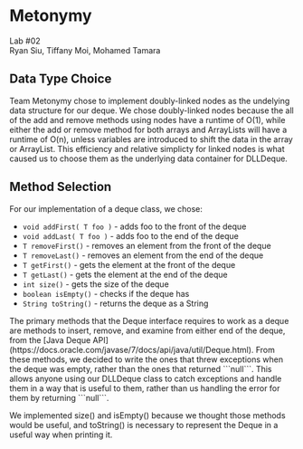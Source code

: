 # Metonymy

Lab #02<br>
Ryan Siu, Tiffany Moi, Mohamed Tamara

## Data Type Choice

Team Metonymy chose to implement doubly-linked nodes as the undelying data structure for our deque. We chose doubly-linked nodes because the all of the add and remove methods using nodes have a runtime of O(1), while either the add or remove method for both arrays and ArrayLists will have a runtime of O(n), unless variables are introduced to shift the data in the array or ArrayList. This efficiency and relative simplicty for linked nodes is what caused us to choose them as the underlying data container for DLLDeque.

## Method Selection

For our implementation of a deque class, we chose:
* ```void addFirst( T foo )``` - adds foo to the front of the deque
* ```void addLast( T foo )``` - adds foo to the end of the deque
* ```T removeFirst()``` - removes an element from the front of the deque
* ```T removeLast()``` - removes an element from the end of the deque
* ```T getFirst()``` - gets the element at the front of the deque
* ```T getLast()``` - gets the element at the end of the deque
* ```int size()``` - gets the size of the deque
* ```boolean isEmpty()``` - checks if the deque has 
* ```String toString()``` - returns the deque as a String

<p>The primary methods that the Deque interface requires to work as a deque are methods to insert, remove, and examine from either end of the deque, from the [Java Deque API](https://docs.oracle.com/javase/7/docs/api/java/util/Deque.html). From these methods, we decided to write the ones that threw exceptions when the deque was empty, rather than the ones that returned ```null```. This allows anyone using our DLLDeque class to catch exceptions and handle them in a way that is useful to them, rather than us handling the error for them by returning ```null```.</p>
<p>We implemented size() and isEmpty() because we thought those methods would be useful, and toString() is necessary to represent the Deque in a useful way when printing it.</p>
